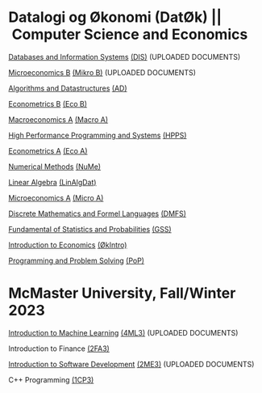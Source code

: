 # Datalogi og Økonomi (DatØk) || Computer Science and Economics
[Databases and Information Systems](https://github.com/tdh424/DIS) [(DIS)](https://kurser.ku.dk/course/ndab19002u/2021-2022) (UPLOADED DOCUMENTS)

[Microeconomics B](https://github.com/tdh424/CoputerscienceEconomics/tree/Microeconomics-B) [(Mikro B)](https://kurser.ku.dk/course/ndab20009u) (UPLOADED DOCUMENTS)

[Algorithms and Datastructures](https://github.com/tdh424/CoputerscienceEconomics/tree/Algorithms-and-Data-structures) [(AD)](https://kurser.ku.dk/course/NDAA04010U)

[Econometrics B](https://github.com/tdh424/CoputerscienceEconomics/tree/Econometrics-B) [(Eco B)](https://kurser.ku.dk/course/ndab20006u)

[Macroeconomics A](https://github.com/tdh424/CoputerscienceEconomics/tree/Macroeconomics-A) [(Macro A)](https://kurser.ku.dk/course/ndab20007u)

[High Performance Programming and Systems]() [(HPPS)](https://kurser.ku.dk/course/ndab20001u)

[Econometrics A](https://github.com/tdh424/CoputerscienceEconomics/tree/Econometrics-A) [(Eco A)](https://kurser.ku.dk/course/ndab20005u)

[Numerical Methods](https://github.com/tdh424/CoputerscienceEconomics/tree/Numerical-Methods) [(NuMe)](https://kurser.ku.dk/course/ndab22009u)

[Linear Algebra](https://github.com/tdh424/CoputerscienceEconomics/tree/Linear-Algebra) [(LinAlgDat)](https://kurser.ku.dk/course/nmab15002u)

[Microeconomics A](https://github.com/tdh424/CoputerscienceEconomics/tree/MicroEconomics-A) [(Micro A)](https://kurser.ku.dk/course/ndab19004u)

[Discrete Mathematics and Formel Languages](https://github.com/tdh424/CoputerscienceEconomics/tree/Discrete-Mathematics-and-Formel-Languages) [(DMFS)](https://kurser.ku.dk/course/ndab19002u/2021-2022)

[Fundamental of Statistics and Probabilities](https://github.com/tdh424/CoputerscienceEconomics/tree/Fundamental-Statistics-and-Probabilities) [(GSS)](https://kurser.ku.dk/course/ndab19003u)

[Introduction to Economics](https://github.com/tdh424/CoputerscienceEconomics/tree/Introduction-to-Economics) [(ØkIntro)](https://kurser.ku.dk/course/nmaa04032u)

[Programming and Problem Solving](https://github.com/tdh424/CoputerscienceEconomics/tree/Programming-and-Problem-Solving) [(PoP)](https://kurser.ku.dk/course/ndab15009u)

# McMaster University, Fall/Winter 2023
[Introduction to Machine Learning](https://github.com/tdh424/CoputerscienceEconomics/tree/Introduction-to-Machine-Learning) [(4ML3)](https://experts.mcmaster.ca/display/award-introduction-to-machine-learning-compsci-4ml3) (UPLOADED DOCUMENTS)

Introduction to Finance [(2FA3)](https://ug.degroote.mcmaster.ca/descriptions/2fa3/)

[Introduction to Software Development](https://github.com/tdh424/CoputerscienceEconomics/tree/Introduction-to-Software-Development) [(2ME3)](https://academiccalendars.romcmaster.ca/preview_course_nopop.php?catoid=53&coid=265615) (UPLOADED DOCUMENTS)

C++ Programming [(1CP3)](https://www.eng.mcmaster.ca/sites/default/files/engtech_1cp3_-_summer_2022.pdf)
